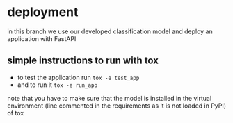 # deployment

in this branch we use our developed classification model and deploy an 
application with FastAPI

## simple instructions to run with tox

+ to test the application run `tox -e test_app`
+ and to run it `tox -e run_app`

note that you have to make sure that the model is installed in the virtual 
environment (line commented in the requirements as it is not loaded in PyPI) of 
tox
